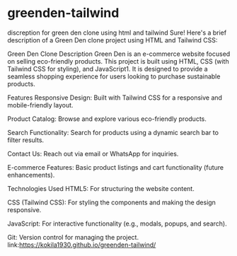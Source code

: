 # greenden-tailwind
discreption for green den clone using html and tailwind
Sure! Here's a brief description of a Green Den clone project using HTML and Tailwind CSS:

Green Den Clone Description
Green Den is an e-commerce website focused on selling eco-friendly products. This project is built using HTML, CSS (with Tailwind CSS for styling), and JavaScript1. It is designed to provide a seamless shopping experience for users looking to purchase sustainable products.

Features
Responsive Design: Built with Tailwind CSS for a responsive and mobile-friendly layout.

Product Catalog: Browse and explore various eco-friendly products.

Search Functionality: Search for products using a dynamic search bar to filter results.

Contact Us: Reach out via email or WhatsApp for inquiries.

E-commerce Features: Basic product listings and cart functionality (future enhancements).

Technologies Used
HTML5: For structuring the website content.

CSS (Tailwind CSS): For styling the components and making the design responsive.

JavaScript: For interactive functionality (e.g., modals, popups, and search).

Git: Version control for managing the project.
link:https://kokila1930.github.io/greenden-tailwind/
